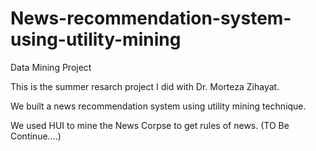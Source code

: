 # News-recommendation-system-using-utility-mining
Data Mining Project

This is the summer resarch project I did with Dr. Morteza Zihayat.

We built a news recommendation system using utility mining technique. 

We used HUI to mine the News Corpse to get rules of news. (TO Be Continue....)
